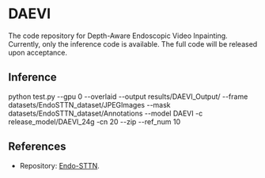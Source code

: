 # DAEVI
The code repository for Depth-Aware Endoscopic Video Inpainting. Currently, only the inference code is available. The full code will be released upon acceptance.

## Inference
python test.py  --gpu 0 --overlaid --output results/DAEVI_Output/ --frame datasets/EndoSTTN_dataset/JPEGImages --mask datasets/EndoSTTN_dataset/Annotations --model DAEVI -c release_model/DAEVI_24g -cn 20 --zip --ref_num 10

## References
- Repository: [Endo-STTN](https://github.com/endomapper/Endo-STTN).
